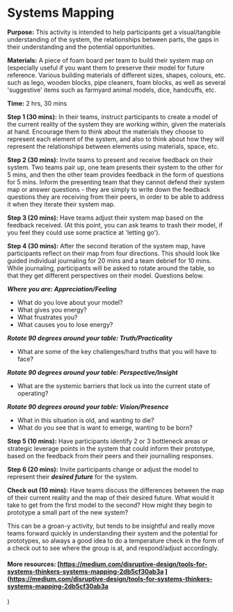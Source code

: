 # Systems Mapping

**Purpose:** This activity is intended to help participants get a visual/tangible understanding of the system, the relationships between parts, the gaps in their understanding and the potential opportunities.

**Materials:** A piece of foam board per team to build their system map on \(especially useful if you want them to preserve their model for future reference. Various building materials of different sizes, shapes, colours, etc. such as lego, wooden blocks, pipe cleaners, foam blocks, as well as several 'suggestive' items such as farmyard animal models, dice, handcuffs, etc.

**Time:** 2 hrs, 30 mins

**Step 1 \(30 mins\):** In their teams, instruct participants to create a model of the current reality of the system they are working within, given the materials at hand. Encourage them to think about the materials they choose to represent each element of the system, and also to think about how they will represent the relationships between elements using materials, space, etc.

**Step 2 \(30 mins\):** Invite teams to present and receive feedback on their system. Two teams pair up, one team presents their system to the other for 5 mins, and then the other team provides feedback in the form of questions for 5 mins. Inform the presenting team that they cannot defend their system map or answer questions - they are simply to write down the feedback questions they are receiving from their peers, in order to be able to address it when they iterate their system map.

**Step 3 \(20 mins\):** Have teams adjust their system map based on the feedback received. \(At this point, you can ask teams to trash their model, if you feel they could use some practice at 'letting go'\).

**Step 4 \(30 mins\):** After the second iteration of the system map, have participants reflect on their map from four directions. This should look like guided individual journaling for 20 mins and a team debrief for 10 mins. While journaling, participants will be asked to rotate around the table, so that they get different perspectives on their model. Questions below.

_**Where you are: Appreciation/Feeling**_ 

* What do you love about your model? 
* What gives you energy? 
* What frustrates you? 
* What causes you to lose energy?

_**Rotate 90 degrees around your table: Truth/Practicality**_ 

* What are some of the key challenges/hard truths that you will have to face?

_**Rotate 90 degrees around your table: Perspective/Insight**_ 

* What are the systemic barriers that lock us into the current state of operating?

_**Rotate 90 degrees around your table: Vision/Presence**_ 

* What in this situation is old, and wanting to die? 
* What do you see that is want to emerge, wanting to be born?

**Step 5 \(10 mins\):** Have participants identify 2 or 3 bottleneck areas or strategic leverage points in the system that could inform their prototype, based on the feedback from their peers and their journalling responses.

**Step 6 \(20 mins\):** Invite participants change or adjust the model to represent their _**desired future**_ for the system.

**Check out \(10 mins\):** Have teams discuss the differences between the map of their current reality and the map of their desired future. What would it take to get from the first model to the second? How might they begin to prototype a small part of the new system?

This can be a groan-y activity, but tends to be insightful and really move teams forward quickly in understanding their system and the potential for prototypes, so always a good idea to do a temperature check in the form of a check out to see where the group is at, and respond/adjust accordingly.

#### More resources: [https://medium.com/disruptive-design/tools-for-systems-thinkers-systems-mapping-2db5cf30ab3a ](https://medium.com/disruptive-design/tools-for-systems-thinkers-systems-mapping-2db5cf30ab3a
)


